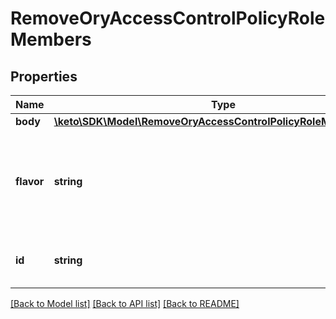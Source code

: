 # RemoveOryAccessControlPolicyRoleMembers

## Properties
Name | Type | Description | Notes
------------ | ------------- | ------------- | -------------
**body** | [**\keto\SDK\Model\RemoveOryAccessControlPolicyRoleMembersBody**](RemoveOryAccessControlPolicyRoleMembersBody.md) |  | [optional] 
**flavor** | **string** | The ORY Access Control Policy flavor. Can be \&quot;regex\&quot;, \&quot;glob\&quot;, and \&quot;exact\&quot;.  in: path | 
**id** | **string** | The ID of the ORY Access Control Policy Role.  in: path | 

[[Back to Model list]](../README.md#documentation-for-models) [[Back to API list]](../README.md#documentation-for-api-endpoints) [[Back to README]](../README.md)



